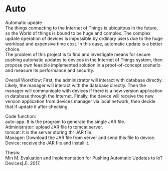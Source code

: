 # Auto
Automatic update   
The things connecting to the Internet of Things is ubiquitous in the future, so the World of things is bound to be huge and complex. The complex update operation of devices is impossible by ordinary users due to the huge workload and expensive time cost. In this case, automatic update is a better choice.   
The problem of this project is to find and investigate means for secure pushing automatic updates to devices in the Internet of Things system, then propose own feasible implemented solution in a proof-of-concept scenario and measure its performance and security.  

Overall Workflow:
First, the administrator will interact with database directly. Likely, the manager will interact with the database directly. Then the manager will communicate with devices if there is a new version application in database through the Internet. Finally, the device will receive the new version application from devices manager via local network, then decide that if update it after checking.

Code function:  
auto-app: It is the program to generate the single JAR file.  
Administrator: upload JAR file to tomcat server.  
tomcat: It is the server storing thr JAR file.  
Manager: Download the JAR file from server and send this file to device.  
Device: receive the JAR file and install it.  


Thesis:  
Min M. Evaluation and Implementation for Pushing Automatic Updates to IoT Devices[J]. 2017.  
